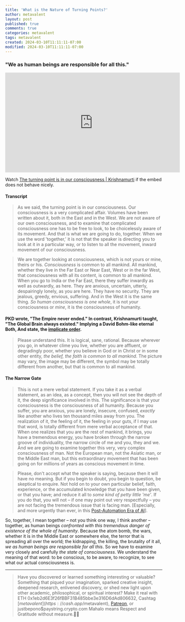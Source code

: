 ```yaml
---
title: 'What is the Nature of Turning Points?'
author: metavalent
layout: post
published: true
comments: true
categories: metavalent
tags: metavalent
created: 2024-03-10T11:11:11-07:00
modified: 2024-03-10T11:11:11-07:00
---
```


### "We as human beings are responsible for all this."

<!-- YouTube Player -->
<iframe id="ytplayer" type="text/html" class="center" width="560" height="320" src="https://www.youtube.com/embed/cOcV8uMbpP4" frameborder="0"></iframe>

Watch [The turning point is in our consciousness \| Krishnamurti](https://youtu.be/JcOcV8uMbpP4k) if the embed does not behave nicely.

#### Transcript

> As we said, the turning point is in our consciousness. Our consciousness is a very complicated affair. Volumes have been written about it, both in the East and in the West. We are not aware of our own consciousness, and to examine that complicated consciousness one has to be free to look, to be choicelessly aware of its movement. And that is what we are going to do, together. When we use the word 'together,' it is not that the speaker is directing you to look at it in a particular way, or to listen to all the movement, inward movement of our consciousness.

> We are together looking at consciousness, which is not yours or mine, theirs or his. *Consciousness* is common to all mankind. All mankind, whether they live in the Far East or Near East, West or in the far West, that consciousness with all its content, is common to all mankind. When you go to India or the Far East, there they suffer inwardly as well as outwardly, as here. They are anxious, uncertain, utterly, despairingly lonely, as you are here. They have no security. They are jealous, greedy, envious, suffering. And in the West it is the same thing. *So human consciousness is one whole*, it is not *your* consciousness or *mine*, it is the consciousness of humanity.

#### PKD wrote, "The Empire never ended." In contrast, Krishnamurti taught, "The Global Brain always existed." Implying a David Bohm-like eternal Both, And state, the [implicate order](https://metavalent.com/metavalent/2024/03/10/08-08-08-Immense-Inner-Security.html).

> Please understand this. It is logical, sane, rational. Because wherever you go, in whatever clime you live, whether you are affluent, or degradingly poor, whether you believe in God or in Christ or in some other entity, *the belief, the faith is common to all mankind*. The picture may vary, the image may be different, the symbol may be totally different from another, but that is common to all mankind.

#### The Narrow Gate

> This is not a mere verbal statement. If you take it as a verbal statement, as an idea, as a concept, then you will not see the depth of it, the deep significance involved in this. The significance is that your consciousness is the consciousness of all humanity. Because you suffer, you are anxious, you are lonely, insecure, confused, *exactly* like another who lives ten thousand miles away from you. The realization of it, the feeling of it, the feeling in your guts, if I may use that word, is totally different from mere verbal acceptance of that. When one realizes that you are the rest of mankind, it brings, you have a tremendous energy, you have broken through the narrow groove of individuality, the narrow circle of me and you, they and we. And we are going to examine together this very, very complex consciousness of man. Not the European man, not the Asiatic man, or the Middle East man, but this extraordinary movement that has been going on for millions of years as conscious movement in time.

> Please, don't accept what the speaker is saying, because then it will have no meaning. But if you begin to doubt, you begin to question, be skeptical to enquire. Not hold on to your own particular belief, faith, experience, or the accumulated knowledge that you have been given, or that you have; and reduce it all to *some kind of petty little 'me'*. If you do that, you will not &ndash; if one may point out very respectfully &ndash; you are not facing the tremendous issue that is facing man. \[Especially, and more urgently than ever, in this [Post-Automation Era of AI](https://metavalent.com/metavalent/2024/03/10/08-08-08-Immense-Inner-Security.html)\].

So, together, I mean together &ndash; not you think one way, I think another &ndash; together, as human beings *confronted with this tremendous danger of existence of the whole of humanity*. Because the atom bomb, the wars, whether it is in the Middle East or somewhere else, the terror that is spreading all over the world; the kidnapping, the killing, the brutality of it all, *we as human beings are responsible for all this*. So we have to examine very closely and carefully *the state of consciousness*. We understand the meaning of that word: to be conscious, to be aware, to recognize, to see what our actual consciousness is.

---
> Have you discovered or learned something interesting or valuable? Something that piqued your imagination, sparked creative insight, deepened research, enlivened discovery, or shed new light upon other academic, philosophical, or spiritual interest? Make it real with ETH 0x1eb2d6E3f26fBBF31B485bbe3e316D6dAd806632, Cashtag [$metavalent](https://cash.app/$metavalent), [Patreon](https://patreon.com/metavalent), or justbepono$paystring.crypto.com Mahalo means Respect and Gratitude without measure.🙏🏼

